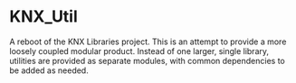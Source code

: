# KNX_Util
A reboot of the KNX Libraries project. This is an attempt to provide a more loosely coupled modular product. Instead of one larger, single library, utilities are provided as separate modules, with common dependencies to be added as needed.